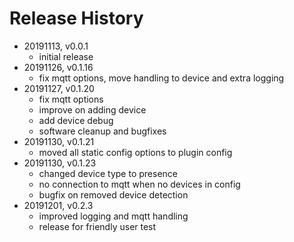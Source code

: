 # Release History

* 20191113, v0.0.1
	* initial release
* 20191126, v0.1.16
	* fix mqtt options, move handling to device and extra logging
* 20191127, v0.1.20
	* fix mqtt options
	* improve on adding device
	* add device debug
	* software cleanup and bugfixes
* 20191130, v0.1.21
	* moved all static config options to plugin config
* 20191130, v0.1.23
	* changed device type to presence
	* no connection to mqtt when no devices in config
	* bugfix on removed device detection
* 20191201, v0.2.3
	* improved logging and mqtt handling
	* release for friendly user test
